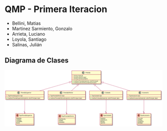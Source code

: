 # QMP - Primera Iteracion 

- Bellini, Matias
- Martinez Sarmiento, Gonzalo
- Arrieta, Luciano
- Loyola, Santiago
- Salinas, Julián

## Diagrama de Clases
![imagen-diagrama](img/tp-qmp.svg)